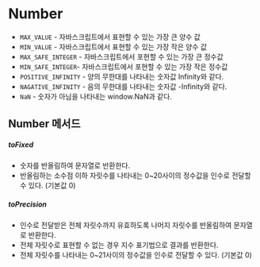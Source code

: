 # Number

- `MAX_VALUE` - 자바스크립트에서 표현할 수 있는 가장 큰 양수 값
- `MIN_VALUE` - 자바스크립트에서 표현할 수 있는 가장 작은 양수 값
- `MAX_SAFE_INTEGER` - 자바스크립트에서 포현할 수 있는 가장 큰 정수값
- `MIN_SAFE_INTEGER`- 자바스크립트에서 포현할 수 있는 가장 작은 정수값
- `POSITIVE_INFINITY` - 양의 무한대를 나타내는 숫자값 Infinity와 같다.
- `NAGATIVE_INFINITY` - 음의 무한대를 나타내는 숫자값 -Infinity와 같다.
- `NaN` - 숫자가 아님을 나타내는 window.NaN과 같다.

## Number 메서드

##### toFixed

- 숫자를 반올림하여 문자열로 반환한다.
- 반올림하는 소수점 이하 자릿수를 나타내는 0~20사이의 정수값을 인수로 전달할 수 있다. (기본값 0)

##### toPrecision

- 인수로 전달받은 전체 자릿수까지 유효하도록 나머지 자릿수를 반올림하여 문자열로 반환한다.
- 전체 자릿수로 표현할 수 없는 경우 지수 표기법으로 결과를 반환한다.
- 전체 자릿수를 나타내는 0~21사이의 정수값을 인수로 전달할 수 있다. (기본값 0)
